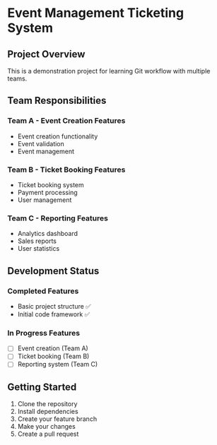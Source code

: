 # Event Management Ticketing System

## Project Overview
This is a demonstration project for learning Git workflow with multiple teams.

## Team Responsibilities

### Team A - Event Creation Features
- Event creation functionality
- Event validation
- Event management

### Team B - Ticket Booking Features  
- Ticket booking system
- Payment processing
- User management

### Team C - Reporting Features
- Analytics dashboard
- Sales reports
- User statistics

## Development Status

### Completed Features
- Basic project structure ✅
- Initial code framework ✅

### In Progress Features
- [ ] Event creation (Team A)
- [ ] Ticket booking (Team B)  
- [ ] Reporting system (Team C)

## Getting Started

1. Clone the repository
2. Install dependencies
3. Create your feature branch
4. Make your changes
5. Create a pull request